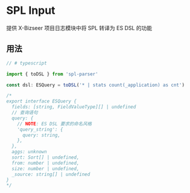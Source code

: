 # SPL Input

提供 X-Bizseer 项目日志模块中将 SPL 转译为 ES DSL 的功能

## 用法

```typescript
// # typescript

import { toDSL } from 'spl-parser'

const dsl: ESQuery = toDSL('* | stats count(_application) as cnt')

/*
export interface ESQuery {
  fields: [string, FieldValueType][] | undefined
  // 查询语句
  query: {
    // NOTE: ES DSL 要求的命名风格
    'query_string': {
      query: string,
    },
  },
  aggs: unknown
  sort: Sort[] | undefined,
  from: number | undefined,
  size: number | undefined,
  _source: string[] | undefined
}
*/
```
